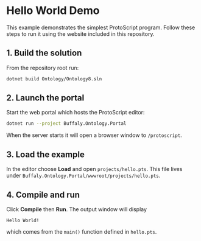 # Hello World Demo

This example demonstrates the simplest ProtoScript program.
Follow these steps to run it using the website included in this repository.

## 1. Build the solution

From the repository root run:

```bash
dotnet build Ontology/Ontology8.sln
```

## 2. Launch the portal

Start the web portal which hosts the ProtoScript editor:

```bash
dotnet run --project Buffaly.Ontology.Portal
```

When the server starts it will open a browser window to `/protoscript`.

## 3. Load the example

In the editor choose **Load** and open `projects/hello.pts`.
This file lives under `Buffaly.Ontology.Portal/wwwroot/projects/hello.pts`.

## 4. Compile and run

Click **Compile** then **Run**. The output window will display
```
Hello World!
```
which comes from the `main()` function defined in `hello.pts`.
